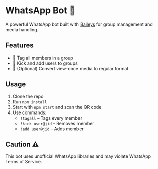 # WhatsApp Bot 💬

A powerful WhatsApp bot built with [Baileys](https://github.com/WhiskeySockets/Baileys) for group management and media handling.

## Features
- 🔖 Tag all members in a group
- 👢 Kick and add users to groups
- 📸 (Optional) Convert view-once media to regular format

## Usage
1. Clone the repo
2. Run `npm install`
3. Start with `npm start` and scan the QR code
4. Use commands:
   - `!tagall` – Tags every member
   - `!kick user@jid` – Removes member
   - `!add user@jid` – Adds member

## Caution ⚠️
This bot uses unofficial WhatsApp libraries and may violate WhatsApp Terms of Service.
